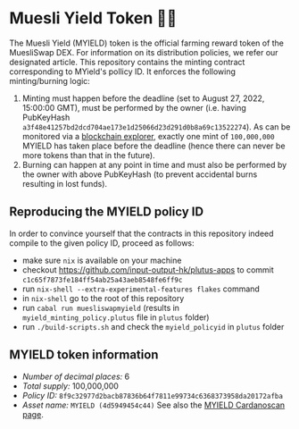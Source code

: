# Muesli Yield Token 🥣🌾
The Muesli Yield (MYIELD) token is the official farming reward token of the MuesliSwap DEX. For information on its distribution policies, we refer our designated article. This repository contains the minting contract corresponding to MYield's pollicy ID. It enforces the following minting/burning logic:
1. Minting must happen before the deadline (set to August 27, 2022, 15:00:00 GMT), must be performed by the owner (i.e. having PubKeyHash `a3f48e41257bd2dcd704ae173e1d25066d23d291d0b8a69c13522274`). As can be monitored via a [blockchain explorer](https://cardanoscan.io/transaction/58ce9247c08155449f4b30736b982b06441359edfa80b106f3be56117ac8dc0b?tab=tokenmint), exactly one mint of `100,000,000` MYIELD has taken place before the deadline (hence there can never be more tokens than that in the future).
2. Burning can happen at any point in time and must also be performed by the owner with above PubKeyHash (to prevent accidental burns resulting in lost funds).

## Reproducing the MYIELD policy ID
In order to convince yourself that the contracts in this repository indeed compile to the given policy ID, proceed as follows:
- make sure `nix` is available on your machine
- checkout https://github.com/input-output-hk/plutus-apps to commit `c1c65f7873fe184ff54ab25a43aeb8548fe6ff9c`
- run `nix-shell --extra-experimental-features flakes` command
- in `nix-shell` go to the root of this repository
- run `cabal run muesliswapmyield` (results in `myield_minting_policy.plutus` file in `plutus` folder)
- run `./build-scripts.sh` and check the `myield_policyid` in `plutus` folder

## MYIELD token information
- *Number of decimal places:* 6
- *Total supply:* 100,000,000
- *Policy ID:* `8f9c32977d2bacb87836b64f7811e99734c6368373958da20172afba`
- *Asset name:* `MYIELD (4d5949454c44)`
See also the [MYIELD Cardanoscan page](https://cardanoscan.io/token/8f9c32977d2bacb87836b64f7811e99734c6368373958da20172afba4d5949454c44).